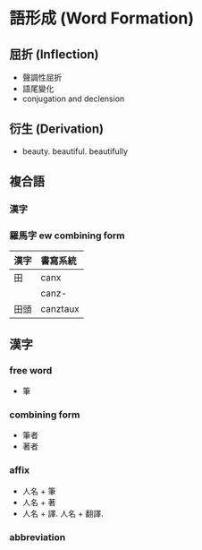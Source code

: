 # 語形成 (Word Formation)

## 屈折 (Inflection)

* 聲調性屈折
* 語尾變化
* conjugation and declension

## 衍生 (Derivation)

* beauty. beautiful. beautifully

## 複合語

### 漢字

### 羅馬字 ew combining form

| 漢字 | 書寫系統 |
| :--- | :--- |
| 田 | canx |
|| canz- |
| 田頭 | canztaux |

## 漢字

### free word

* 筆

### combining form

* 筆者
* 著者

### affix

* 人名 + 筆
* 人名 + 著
* 人名 + 譯. 人名 + 翻譯.

### abbreviation
